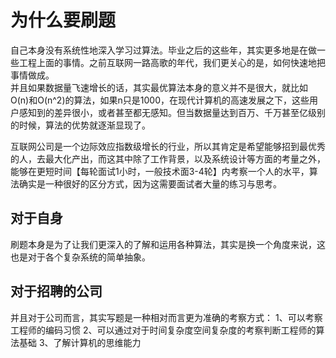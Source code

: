 # 为什么要刷题
自己本身没有系统性地深入学习过算法。毕业之后的这些年，其实更多地是在做一些工程上面的事情。之前互联网一路高歌的年代，我们更关心的是，如何快速地把事情做成。  
并且如果数据量飞速增长的话，其实最优算法本身的意义并不是很大，就比如O(n)和O(n^2)的算法，如果n只是1000，在现代计算机的高速发展之下，这些用户感知到的差异很小，或者甚至都无感知。但当数据量达到百万、千万甚至亿级别的时候，算法的优势就逐渐显现了。

互联网公司是一个边际效应指数级增长的行业，所以其肯定是希望能够招到最优秀的人，去最大化产出，而这其中除了工作背景，以及系统设计等方面的考量之外，能够在更短时间【每轮面试1小时，一般技术面3-4轮】内考察一个人的水平，算法确实是一种很好的区分方式，因为这需要面试者大量的练习与思考。

## 对于自身
刷题本身是为了让我们更深入的了解和运用各种算法，其实是换一个角度来说，这也是对于各个复杂系统的简单抽象。

## 对于招聘的公司
并且对于公司而言，其实写题是一种相对而言更为准确的考察方式：
1、可以考察工程师的编码习惯
2、可以通过对于时间复杂度空间复杂度的考察判断工程师的算法基础
3、了解计算机的思维能力